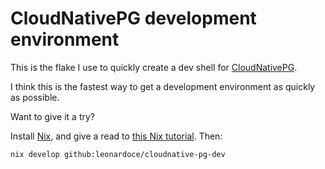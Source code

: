 # CloudNativePG development environment

This is the flake I use to quickly create a dev shell for
[CloudNativePG](github.com/cloudnative-pg/cloudnative-pg).

I think this is the fastest way to get a development environment as quickly as
possible.

Want to give it a try?

Install [Nix](https://zero-to-nix.com/start/install), and give a read to [this
Nix tutorial](https://zero-to-nix.com/start/nix-develop). Then:

```
nix develop github:leonardoce/cloudnative-pg-dev
```
